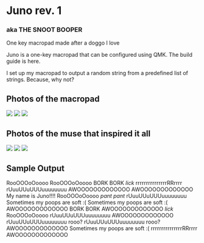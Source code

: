 # Juno rev. 1
### aka THE SNOOT BOOPER
One key macropad made after a doggo I love

Juno is a one-key macropad that can be configured using QMK. The build guide is here.

I set up my macropad to output a random string from a predefined list of strings. Because, why not?

## Photos of the macropad

<img src="https://raw.githubusercontent.com/na-che-x/juno-pcb/main/docs/photos/IMG_7717.jpeg">

<img src="https://raw.githubusercontent.com/na-che-x/juno-pcb/main/docs/photos/IMG_7674.jpeg">

<img src="https://raw.githubusercontent.com/na-che-x/juno-pcb/main/docs/photos/IMG_7673.jpeg">

## Photos of the muse that inspired it all

<img src="https://raw.githubusercontent.com/na-che-x/juno-pcb/main/docs/photos/IMG_0204.jpeg">
<img src="https://raw.githubusercontent.com/na-che-x/juno-pcb/main/docs/photos/IMG_1954.jpeg">
<img src="https://raw.githubusercontent.com/na-che-x/juno-pcb/main/docs/photos/IMG_3387.jpeg">

## Sample Output
RooOOOoOoooo
RooOOOoOoooo
BORK BORK
*lick*
rrrrrrrrrrrrrrrRRrrrr
rUuuUUuUUUuuuuuuuu
AWOOOOOOOOOOOOO
AWOOOOOOOOOOOOO
My name is Juno!!!!
RooOOOoOoooo
*pant pant*
rUuuUUuUUUuuuuuuuu
Sometimes my poops are soft :(
Sometimes my poops are soft :(
AWOOOOOOOOOOOOO
BORK BORK
AWOOOOOOOOOOOOO
*lick*
RooOOOoOoooo
rUuuUUuUUUuuuuuuuu
AWOOOOOOOOOOOOO
rUuuUUuUUUuuuuuuuu
rooo?
rUuuUUuUUUuuuuuuuu
rooo?
AWOOOOOOOOOOOOO
Sometimes my poops are soft :(
rrrrrrrrrrrrrrrRRrrrr
AWOOOOOOOOOOOOO
